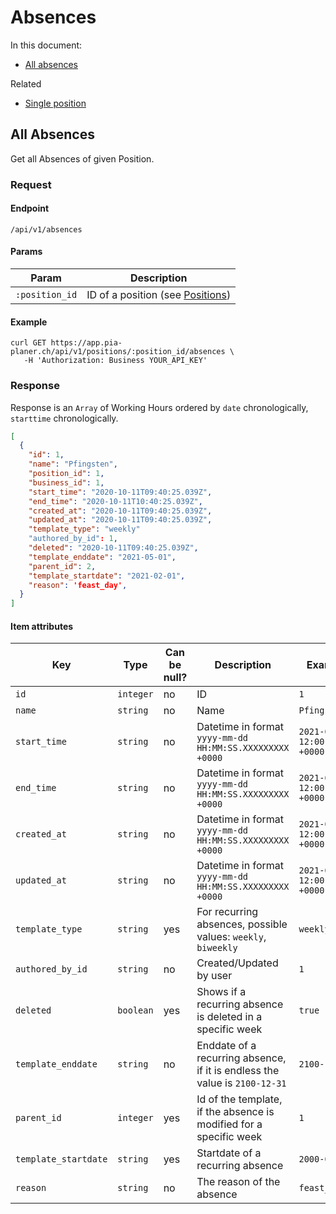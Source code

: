 # Absences

In this document:

- [All absences](#all-absences)


Related

- [Single position](../positions/#single-position)


## All Absences

Get all Absences of given Position.

### Request

#### Endpoint

```
/api/v1/absences
```

#### Params

| Param          | Description                                         |
|----------------|-----------------------------------------------------|
| `:position_id` | ID of a position (see [Positions](../positions.md)) |

#### Example

```
curl GET https://app.pia-planer.ch/api/v1/positions/:position_id/absences \
   -H 'Authorization: Business YOUR_API_KEY'
```

### Response

Response is an `Array` of Working Hours ordered by `date` chronologically, `starttime` chronologically.

```json
[
  {
    "id": 1,
    "name": "Pfingsten",
    "position_id": 1,
    "business_id": 1,
    "start_time": "2020-10-11T09:40:25.039Z",
    "end_time": "2020-10-11T10:40:25.039Z",
    "created_at": "2020-10-11T09:40:25.039Z",
    "updated_at": "2020-10-11T09:40:25.039Z",
    "template_type": "weekly"
    "authored_by_id": 1,
    "deleted": "2020-10-11T09:40:25.039Z",
    "template_enddate": "2021-05-01",
    "parent_id": 2,
    "template_startdate": "2021-02-01",
    "reason": 'feast_day',
  }
]
```

#### Item attributes

| Key                  | Type     | Can be null?| Description                                                                 | Example values                       |
|----------------------|----------|-------------|-----------------------------------------------------------------------------|--------------------------------------|
| `id`                 | `integer` | no         | ID                                                                          |   `1`                                |
| `name`               | `string`  | no         | Name                                                                        | `Pfingsten`                          |
| `start_time`         | `string`  | no         | Datetime in format `yyyy-mm-dd HH:MM:SS.XXXXXXXXX +0000`                    | `2021-04-19 12:00:00.000000000 +0000`|
| `end_time`           | `string`  | no         | Datetime in format `yyyy-mm-dd HH:MM:SS.XXXXXXXXX +0000`                    | `2021-04-19 12:00:00.000000000 +0000`|
| `created_at`         | `string`  | no         | Datetime in format `yyyy-mm-dd HH:MM:SS.XXXXXXXXX +0000`                    | `2021-04-19 12:00:00.000000000 +0000`|
| `updated_at`         | `string`  | no         | Datetime in format `yyyy-mm-dd HH:MM:SS.XXXXXXXXX +0000`                    | `2021-04-19 12:00:00.000000000 +0000`|
| `template_type`      | `string`  | yes        | For recurring absences, possible values: `weekly`, `biweekly`               | `weekly`                             |
| `authored_by_id`     | `string`  | no         | Created/Updated by user                                                     | `1`                                  |
| `deleted`            | `boolean` | yes        | Shows if a recurring absence is deleted in a specific week                  | `true`                               |
| `template_enddate`   | `string`  | no         | Enddate of a recurring absence, if it is endless the value is `2100-12-31`  | `2100-12-31`                         |
| `parent_id`          | `integer` | yes        | Id of the template, if the absence is modified for a specific week          | `1`                                  |
| `template_startdate` | `string`  | yes        | Startdate of a recurring absence                                            | `2000-02-03`                         |
| `reason`             | `string`  | no         | The reason of the absence                                                   | `feast_day`                          |


